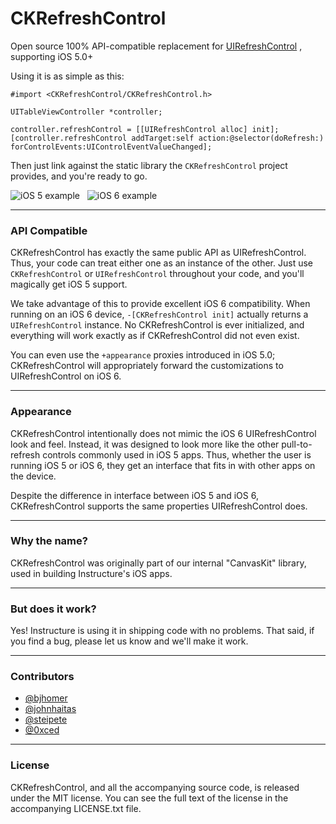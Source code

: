 # CKRefreshControl

Open source 100% API-compatible replacement for [UIRefreshControl](http://developer.apple.com/library/ios/#documentation/uikit/reference/UIRefreshControl_class/Reference/Reference.html) , supporting iOS 5.0+

Using it is as simple as this:

    #import <CKRefreshControl/CKRefreshControl.h>

    UITableViewController *controller;

    controller.refreshControl = [[UIRefreshControl alloc] init];
    [controller.refreshControl addTarget:self action:@selector(doRefresh:) forControlEvents:UIControlEventValueChanged];

Then just link against the static library the `CKRefreshControl` project provides, and you're ready to go.

![iOS 5 example](/instructure/CKRefreshControl/raw/readme-resources/iOS5.png) &nbsp; 
![iOS 6 example](/instructure/CKRefreshControl/raw/readme-resources/iOS6.png)

----

### API Compatible

CKRefreshControl has exactly the same public API as UIRefreshControl. Thus, your code can treat either one as an instance of the other. Just use `CKRefreshControl` or `UIRefreshControl` throughout your code, and you'll magically get iOS 5 support.

We take advantage of this to provide excellent iOS 6 compatibility. When running on an iOS 6 device, `-[CKRefreshControl init]` actually returns a `UIRefreshControl` instance. No CKRefreshControl is ever initialized, and everything will work exactly as if CKRefreshControl did not even exist.

You can even use the `+appearance` proxies introduced in iOS 5.0; CKRefreshControl will appropriately forward the customizations to UIRefreshControl on iOS 6.

---

### Appearance

CKRefreshControl intentionally does not mimic the iOS 6 UIRefreshControl look and feel. Instead, it was designed to look more like the other pull-to-refresh controls commonly used in iOS 5 apps. Thus, whether the user is running iOS 5 or iOS 6, they get an interface that fits in with other apps on the device.

Despite the difference in interface between iOS 5 and iOS 6, CKRefreshControl supports the  same properties UIRefreshControl does.

---

### Why the name?

CKRefreshControl was originally part of our internal "CanvasKit" library, used in building Instructure's iOS apps. 

---

### But does it work?

Yes! Instructure is using it in shipping code with no problems. That said, if you find a bug, please let us know and we'll make it work. 

--- 

### Contributors

* [@bjhomer](http://github.com/bjhomer)
* [@johnhaitas](http://github.com/johnhaitas)
* [@steipete](http://github.com/steipete)
* [@0xced](http://github.com/0xced)

---

### License

CKRefreshControl, and all the accompanying source code, is released under the MIT license. You can see the full text of the license in the accompanying LICENSE.txt file.